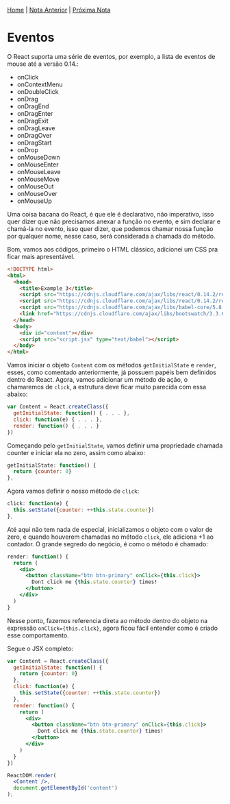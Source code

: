 [Home](../README.md) | [Nota Anterior](note_3_3.md) | [Próxima Nota]()

# Eventos

O React suporta uma série de eventos, por exemplo, a lista de eventos de mouse
até a versão 0.14.:

-   onClick
-   onContextMenu
-   onDoubleClick
-   onDrag
-   onDragEnd
-   onDragEnter
-   onDragExit
-   onDragLeave
-   onDragOver
-   onDragStart
-   onDrop
-   onMouseDown
-   onMouseEnter
-   onMouseLeave
-   onMouseMove
-   onMouseOut
-   onMouseOver
-   onMouseUp

Uma coisa bacana do React, é que ele é declarativo, não imperativo, isso quer
dizer que não precisamos anexar a função no evento, e sim declarar e chamá-la
no evento, isso quer dizer, que podemos chamar nossa função por qualquer nome,
nesse caso, será considerada a chamada do método.

Bom, vamos aos códigos, primeiro o HTML clássico, adicionei um CSS pra ficar
mais apresentável.

```html
<!DOCTYPE html>
<html>
  <head>
    <title>Example 3</title>
    <script src="https://cdnjs.cloudflare.com/ajax/libs/react/0.14.2/react.js"></script>
    <script src="https://cdnjs.cloudflare.com/ajax/libs/react/0.14.2/react-dom.js"></script>
    <script src="https://cdnjs.cloudflare.com/ajax/libs/babel-core/5.8.34/browser.js"></script>
    <link href="https://cdnjs.cloudflare.com/ajax/libs/bootswatch/3.3.6/flatly/bootstrap.min.css" rel="stylesheet" />
  </head>
  <body>
    <div id="content"></div>
    <script src="script.jsx" type="text/babel"></script>
  </body>
</html>
```

Vamos iniciar o objeto `Content` com os métodos `getInitialState` e `render`,
esses, como comentado anteriormente, já possuem papéis bem definidos dentro do
React. Agora, vamos adicionar um método de ação, o chamaremos de `click`, a
estrutura deve ficar muito parecida com essa abaixo:

```jsx
var Content = React.createClass({
  getInitialState: function() { . . . },
  click: function(e) { . . . },
  render: function() { . . . }
})
```

Começando pelo `getInitialState`, vamos definir uma propriedade chamada counter
e iniciar ela no zero, assim como abaixo:

```jsx
getInitialState: function() {
  return {counter: 0}
},
```

Agora vamos definir o nosso método de `click`:

```jsx
click: function(e) {
  this.setState({counter: ++this.state.counter})
},
```

Até aqui não tem nada de especial, inicializamos o objeto com o valor de zero,
e quando houverem chamadas no método `click`, ele adiciona +1 ao contador. O
grande segredo do negócio, é como o método é chamado:

```jsx
render: function() {
  return (
    <div>
      <button className="btn btn-primary" onClick={this.click}>
        Dont click me {this.state.counter} times!
      </button>
    </div>
  )
}
```

Nesse ponto, fazemos referencia direta ao método dentro do objeto na expressão
`onClick={this.click}`, agora ficou fácil entender como é criado esse
comportamento.

Segue o JSX completo:

```jsx
var Content = React.createClass({
  getInitialState: function() {
    return {counter: 0}
  },
  click: function(e) {
    this.setState({counter: ++this.state.counter})
  },
  render: function() {
    return (
      <div>
        <button className="btn btn-primary" onClick={this.click}>
          Dont click me {this.state.counter} times!
        </button>
      </div>
    )
  }
})

ReactDOM.render(
  <Content />,
  document.getElementById('content')
);
```
